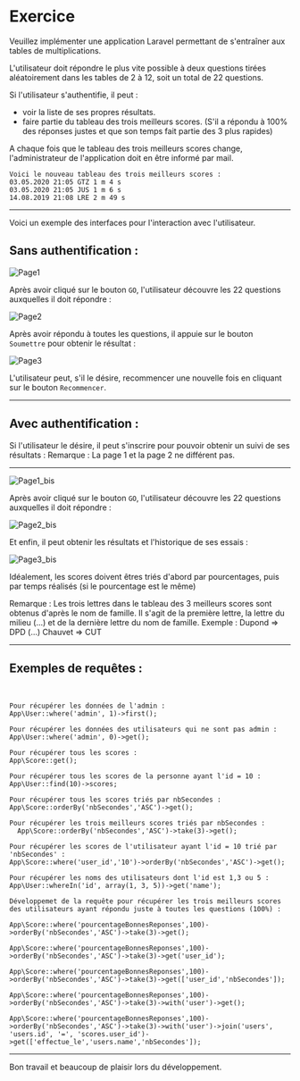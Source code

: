 # 	Exercice

Veuillez implémenter une application Laravel permettant de s'entraîner aux tables de multiplications.

L'utilisateur doit répondre le plus vite possible à deux questions tirées aléatoirement dans les tables de 2 à 12, soit un total de 22 questions.

Si l'utilisateur s'authentifie, il peut :

- voir la liste de ses propres résultats.
- faire partie du tableau des trois meilleurs scores. 
  (S'il a répondu à 100% des réponses justes et que son temps fait partie des 3 plus rapides)

A chaque fois que le tableau des trois meilleurs scores change, l'administrateur de l'application doit en être informé par mail.

```
Voici le nouveau tableau des trois meilleurs scores :
03.05.2020 21:05 GTZ 1 m 4 s
03.05.2020 21:05 JUS 1 m 6 s
14.08.2019 21:08 LRE 2 m 49 s
```



---------------------------

Voici un exemple des interfaces pour l'interaction avec l'utilisateur.

## Sans authentification :

![Page1](img\Page1.png)

Après avoir cliqué sur le bouton ``GO``, l'utilisateur découvre les 22 questions auxquelles il doit répondre :

![Page2](img\Page2.png)

Après avoir répondu à toutes les questions, il appuie sur le bouton ``Soumettre`` pour obtenir le résultat :

![Page3](img\Page3.png)

L'utilisateur peut, s'il le désire, recommencer une nouvelle fois en cliquant sur le bouton ``Recommencer``.

----------------------------

## Avec authentification :

Si l'utilisateur le désire, il peut s'inscrire pour pouvoir obtenir un suivi de ses résultats :
Remarque : La page 1 et la page 2 ne différent pas.

----------------------------------

![Page1_bis](img\Page1_bis.png)

Après avoir cliqué sur le bouton ``GO``, l'utilisateur découvre les 22 questions auxquelles il doit répondre :

![Page2_bis](img\Page2_bis.png)

Et enfin, il peut obtenir les résultats et l'historique de ses essais :

![Page3_bis](img\Page3_bis.png)

Idéalement, les scores doivent êtres triés d'abord par pourcentages, puis par temps réalisés (si le pourcentage est le même)

Remarque : Les trois lettres dans le tableau des 3 meilleurs scores sont obtenus d'après le nom de famille. 
					 Il s'agit de la première lettre, la lettre du milieu (...) et de la dernière lettre du nom de famille.
					 Exemple : Dupond  =>  DPD (...)
                                      Chauvet =>  CUT

-----------------------------------------

## Exemples de requêtes :


​	 

	Pour récupérer les données de l'admin :
	App\User::where('admin', 1)->first();
	
	Pour récupérer les données des utilisateurs qui ne sont pas admin :
	App\User::where('admin', 0)->get();
	 
	Pour récupérer tous les scores :
	App\Score::get();
	 
	Pour récupérer tous les scores de la personne ayant l'id = 10 :
	App\User::find(10)->scores;
	 
	Pour récupérer tous les scores triés par nbSecondes :
	App\Score::orderBy('nbSecondes','ASC')->get();
	 
	Pour récupérer les trois meilleurs scores triés par nbSecondes :
	  App\Score::orderBy('nbSecondes','ASC')->take(3)->get();
	
	Pour récupérer les scores de l'utilisateur ayant l'id = 10 trié par 'nbSecondes' :
	App\Score::where('user_id','10')->orderBy('nbSecondes','ASC')->get();
	 
	Pour récupérer les noms des utilisateurs dont l'id est 1,3 ou 5 :
	App\User::whereIn('id', array(1, 3, 5))->get('name');
	
	Développemet de la requête pour récupérer les trois meilleurs scores des utilisateurs ayant répondu juste à toutes les questions (100%) :
	
	App\Score::where('pourcentageBonnesReponses',100)->orderBy('nbSecondes','ASC')->take(3)->get();
	
	App\Score::where('pourcentageBonnesReponses',100)->orderBy('nbSecondes','ASC')->take(3)->get('user_id');
	
	App\Score::where('pourcentageBonnesReponses',100)->orderBy('nbSecondes','ASC')->take(3)->get(['user_id','nbSecondes']);
	
	App\Score::where('pourcentageBonnesReponses',100)->orderBy('nbSecondes','ASC')->take(3)->with('user')->get();
	
	App\Score::where('pourcentageBonnesReponses',100)->orderBy('nbSecondes','ASC')->take(3)->with('user')->join('users', 'users.id', '=', 'scores.user_id')->get(['effectue_le','users.name','nbSecondes']);
------------------

Bon travail et beaucoup de plaisir lors du développement.